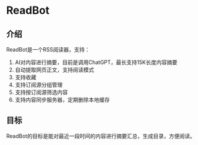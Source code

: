 # ReadBot

## 介绍

ReadBot是一个RSS阅读器，支持：
1. AI对内容进行摘要，目前是调用ChatGPT，最长支持15K长度内容摘要
2. 自动提取网页正文，支持阅读模式
3. 支持收藏
4. 支持订阅源分组管理
5. 支持按订阅源筛选内容
6. 支持内容同步服务器，定期删除本地缓存

## 目标

ReadBot的目标是能对最近一段时间的内容进行摘要汇总，生成目录，方便阅读。
